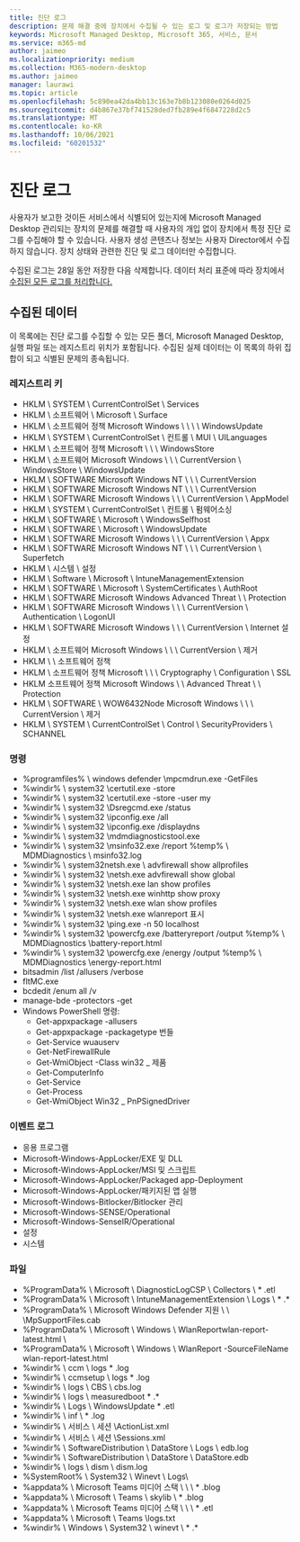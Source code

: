 ```yaml
---
title: 진단 로그
description: 문제 해결 중에 장치에서 수집될 수 있는 로그 및 로그가 저장되는 방법
keywords: Microsoft Managed Desktop, Microsoft 365, 서비스, 문서
ms.service: m365-md
author: jaimeo
ms.localizationpriority: medium
ms.collection: M365-modern-desktop
ms.author: jaimeo
manager: laurawi
ms.topic: article
ms.openlocfilehash: 5c890ea42da4bb13c163e7b8b123080e0264d025
ms.sourcegitcommit: d4b867e37bf741528ded7fb289e4f6847228d2c5
ms.translationtype: MT
ms.contentlocale: ko-KR
ms.lasthandoff: 10/06/2021
ms.locfileid: "60201532"
---
```

# <a name="diagnostic-logs"></a>진단 로그

사용자가 보고한 것이든 서비스에서 식별되어 있는지에 Microsoft Managed Desktop 관리되는 장치의 문제를 해결할 때 사용자의 개입 없이 장치에서 특정 진단 로그를 수집해야 할 수 있습니다. 사용자 생성 콘텐츠나 정보는 사용자 Director에서 수집하지 않습니다. 장치 상태와 관련한 진단 및 로그 데이터만 수집합니다.

수집된 로그는 28일 동안 저장한 다음 삭제합니다. 데이터 처리 표준에 따라 장치에서 [수집된 모든 로그를 처리합니다.](privacy-personal-data.md)

## <a name="data-collected"></a>수집된 데이터

이 목록에는 진단 로그를 수집할 수 있는 모든 폴더, Microsoft Managed Desktop, 실행 파일 또는 레지스트리 위치가 포함됩니다. 수집된 실제 데이터는 이 목록의 하위 집합이 되고 식별된 문제의 종속됩니다.

### <a name="registry-keys"></a>레지스트리 키

- HKLM \\ SYSTEM \\ CurrentControlSet \\ Services
- HKLM \\ 소프트웨어 \\ Microsoft \\ Surface
- HKLM \\ 소프트웨어 정책 Microsoft Windows \\ \\ \\ \\ WindowsUpdate
- HKLM \\ SYSTEM \\ CurrentControlSet \\ 컨트롤 \\ MUI \\ UILanguages
- HKLM \\ 소프트웨어 정책 Microsoft \\ \\ \\ WindowsStore
- HKLM \\ 소프트웨어 Microsoft Windows \\ \\ \\ CurrentVersion \\ WindowsStore \\ WindowsUpdate
- HKLM \\ SOFTWARE Microsoft Windows NT \\ \\ \\ CurrentVersion
- HKLM \\ SOFTWARE Microsoft Windows NT \\ \\ \\ CurrentVersion
- HKLM \\ SOFTWARE Microsoft Windows \\ \\ \\ CurrentVersion \\ AppModel
- HKLM \\ SYSTEM \\ CurrentControlSet \\ 컨트롤 \\ 펌웨어소싱
- HKLM \\ SOFTWARE \\ Microsoft \\ WindowsSelfhost
- HKLM \\ SOFTWARE \\ Microsoft \\ WindowsUpdate
- HKLM \\ SOFTWARE Microsoft Windows \\ \\ \\ CurrentVersion \\ Appx
- HKLM \\ SOFTWARE Microsoft Windows NT \\ \\ \\ CurrentVersion \\ Superfetch
- HKLM \\ 시스템 \\ 설정
- HKLM \\ Software \\ Microsoft \\ IntuneManagementExtension
- HKLM \\ SOFTWARE \\ Microsoft \\ SystemCertificates \\ AuthRoot
- HKLM \\ SOFTWARE Microsoft Windows Advanced Threat \\ \\ Protection
- HKLM \\ SOFTWARE Microsoft Windows \\ \\ \\ CurrentVersion \\ Authentication \\ LogonUI
- HKLM \\ SOFTWARE Microsoft Windows \\ \\ \\ CurrentVersion \\ Internet 설정
- HKLM \\ 소프트웨어 Microsoft Windows \\ \\ \\ CurrentVersion \\ 제거
- HKLM \\ \\ 소프트웨어 정책
- HKLM \\ 소프트웨어 정책 Microsoft \\ \\ \\ Cryptography \\ Configuration \\ SSL
- HKLM 소프트웨어 정책 Microsoft Windows \\ \\ Advanced Threat \\ \\ Protection
- HKLM \\ SOFTWARE \\ WOW6432Node Microsoft Windows \\ \\ \\ CurrentVersion \\ 제거
- HKLM \\ SYSTEM \\ CurrentControlSet \\ Control \\ SecurityProviders \\ SCHANNEL

### <a name="commands"></a>명령

- %programfiles% \\ windows defender \\mpcmdrun.exe -GetFiles
- %windir% \\ system32 \\certutil.exe -store
- %windir% \\ system32 \\certutil.exe -store -user my
- %windir% \\ system32 \\Dsregcmd.exe /status
- %windir% \\ system32 \\ipconfig.exe /all
- %windir% \\ system32 \\ipconfig.exe /displaydns
- %windir% \\ system32 \\mdmdiagnosticstool.exe
- %windir% \\ system32 \\msinfo32.exe /report %temp% \\ MDMDiagnostics \\ msinfo32.log
- %windir% \\ system32netsh.exe \\ advfirewall show allprofiles
- %windir% \\ system32 \\netsh.exe advfirewall show global
- %windir% \\ system32 \\netsh.exe lan show profiles
- %windir% \\ system32 \\netsh.exe winhttp show proxy
- %windir% \\ system32 \\netsh.exe wlan show profiles
- %windir% \\ system32 \\netsh.exe wlanreport 표시
- %windir% \\ system32 \\ping.exe -n 50 localhost
- %windir% \\ system32 \\powercfg.exe /batteryreport /output %temp% \\ MDMDiagnostics \\battery-report.html
- %windir% \\ system32 \\powercfg.exe /energy /output %temp% \\ MDMDiagnostics \\energy-report.html
- bitsadmin /list /allusers /verbose
- fltMC.exe
- bcdedit /enum all /v
- manage-bde -protectors -get
- Windows PowerShell 명령:
    - Get-appxpackage -allusers
    - Get-appxpackage -packagetype 번들
    - Get-Service wuauserv
    - Get-NetFirewallRule
    - Get-WmiObject -Class win32 \_ 제품
    - Get-ComputerInfo
    - Get-Service
    - Get-Process
    - Get-WmiObject Win32 \_ PnPSignedDriver

### <a name="event-logs"></a>이벤트 로그

- 응용 프로그램
- Microsoft-Windows-AppLocker/EXE 및 DLL
- Microsoft-Windows-AppLocker/MSI 및 스크립트
- Microsoft-Windows-AppLocker/Packaged app-Deployment
- Microsoft-Windows-AppLocker/패키지된 앱 실행
- Microsoft-Windows-Bitlocker/Bitlocker 관리
- Microsoft-Windows-SENSE/Operational
- Microsoft-Windows-SenseIR/Operational
- 설정
- 시스템

### <a name="files"></a>파일

- %ProgramData% \\ Microsoft \\ DiagnosticLogCSP \\ Collectors \\ \* .etl
- %ProgramData% \\ Microsoft \\ IntuneManagementExtension \\ Logs \\ \* .\*
- %ProgramData% \\ Microsoft Windows Defender 지원 \\ \\ \\MpSupportFiles.cab
- %ProgramData% \\ Microsoft \\ Windows \\ WlanReportwlan-report-latest.html \\
- %ProgramData% \\ Microsoft \\ Windows \\ WlanReport -SourceFileName wlan-report-latest.html
- %windir% \\ ccm \\ logs \* .log
- %windir% \\ ccmsetup \\ logs \* .log
- %windir% \\ logs \\ CBS \\ cbs.log
- %windir% \\ logs \\ measuredboot \* .\*
- %windir% \\ Logs \\ WindowsUpdate \* .etl
- %windir% \\ inf \\ \* .log
- %windir% \\ 서비스 \\ 세션 \\ActionList.xml
- %windir% \\ 서비스 \\ 세션 \\Sessions.xml
- %windir% \\ SoftwareDistribution \\ DataStore \\ Logs \\ edb.log
- %windir% \\ SoftwareDistribution \\ DataStore \\ DataStore.edb
- %windir% \\ logs \\ dism \\ dism.log
- %SystemRoot% \\ System32 \\ Winevt \\ Logs\\
- %appdata% \\ Microsoft Teams 미디어 스택 \\ \\ \\ \* .blog
- %appdata% \\ Microsoft \\ Teams \\ skylib \\ \* .blog
- %appdata% \\ Microsoft Teams 미디어 스택 \\ \\ \\ \* .etl
- %appdata% \\ Microsoft \\ Teams \\logs.txt
- %windir% \\ Windows \\ System32 \\ winevt \\ \* .\*